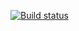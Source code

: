 [![Build status](https://ci.appveyor.com/api/projects/status/jsewt8mwjk3jyqxf?svg=true)](https://ci.appveyor.com/project/ShapoMarina/testapi)
